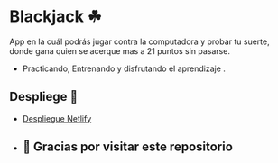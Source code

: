 # Blackjack  ☘

App en la cuál podrás jugar contra la computadora y probar tu suerte, donde gana quien se acerque mas a 21 puntos sin pasarse.
* Practicando, Entrenando y disfrutando el aprendizaje .

## Despliege 🚀

* [Despliegue Netlify](https://thunderous-capybara-caf391.netlify.app/)

* ## 👋 Gracias por visitar este repositorio
